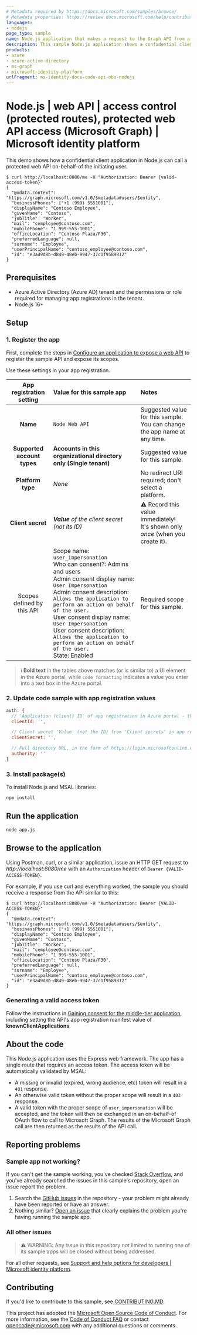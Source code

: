 ```yaml
---
# Metadata required by https://docs.microsoft.com/samples/browse/
# Metadata properties: https://review.docs.microsoft.com/help/contribute/samples/process/onboarding?branch=main#add-metadata-to-readme
languages:
- nodejs
page_type: sample
name: Node.js application that makes a request to the Graph API from a protected API on behalf of a user
description: This sample Node.js application shows a confidential client application which calls a protected API which make a request to Microsoft Graph using the on-behalf-of flow.
products:
- azure
- azure-active-directory
- ms-graph
- microsoft-identity-platform
urlFragment: ms-identity-docs-code-api-obo-nodejs
---
```


<!-- SAMPLE ID: DOCS-CODE-015-->
# Node.js | web API | access control (protected routes), protected web API access (Microsoft Graph) | Microsoft identity platform

<!-- Build badges here
![Build passing.](https://img.shields.io/badge/build-passing-brightgreen.svg) ![Code coverage.](https://img.shields.io/badge/coverage-100%25-brightgreen.svg) ![License.](https://img.shields.io/badge/license-MIT-green.svg)
-->

This demo shows how a confidential client application in Node.js can call a protected web API on-behalf-of the initiating user.

```console
$ curl http://localhost:8080/me -H "Authorization: Bearer {valid-access-token}"
{
  "@odata.context": "https://graph.microsoft.com/v1.0/$metadata#users/$entity",
  "businessPhones": ["+1 (999) 5551001"],
  "displayName": "Contoso Employee",
  "givenName": "Contoso",
  "jobTitle": "Worker",
  "mail": "cemployee@contoso.com",
  "mobilePhone": "1 999-555-1001",
  "officeLocation": "Contoso Plaza/F30",
  "preferredLanguage": null,
  "surname": "Employee",
  "userPrincipalName": "contoso_employee@contoso.com",
  "id": "e3a49d8b-d849-48eb-9947-37c1f9589812"
}

```
## Prerequisites

- Azure Active Directory (Azure AD) tenant and the permissions or role required for managing app registrations in the tenant.
- Node.js 16+

## Setup

### 1. Register the app

First, complete the steps in [Configure an application to expose a web API](https://docs.microsoft.com/azure/active-directory/develop/quickstart-configure-app-expose-web-apis) to register the sample API and expose its scopes.

Use these settings in your app registration.

| App registration <br/> setting    | Value for this sample app                                                    | Notes                                                                                              |
|:---------------------------------:|:-----------------------------------------------------------------------------|:---------------------------------------------------------------------------------------------------|
| **Name**                          | `Node Web API`                                                               | Suggested value for this sample. <br/> You can change the app name at any time.                    |
| **Supported account types**       | **Accounts in this organizational directory only (Single tenant)**           | Suggested value for this sample.                                                                   |
| **Platform type**                 | _None_                                                                      | No redirect URI required; don't select a platform.                                                                    |
| **Client secret**                 | _**Value** of the client secret (not its ID)_                                | :warning: Record this value immediately! <br/> It's shown only _once_ (when you create it).        |
| Scopes defined by this API        | Scope name: `user_impersonation`<br/>Who can consent?: Admins and users<br/>Admin consent display name: `User Impersonation`<br/>Admin consent description: `Allows the application to perform an action on behalf of the user.`<br/>User consent display name: `User Impersonation`<br/>User consent description: `Allows the application to perform an action on behalf of the user.`<br/>State: Enabled                                                          | Required scope for this sample.      |

> :information_source: **Bold text** in the tables above matches (or is similar to) a UI element in the Azure portal, while `code formatting` indicates a value you enter into a text box in the Azure portal.

### 2. Update code sample with app registration values

```javascript
auth: {
  // 'Application (client) ID' of app registration in Azure portal - this value is a GUID
  clientId: '',

  // Client secret 'Value' (not the ID) from 'Client secrets' in app registration in Azure portal
  clientSecret: '',

  // Full directory URL, in the form of https://login.microsoftonline.com/<tenant>
  authority: ''
}
```



### 3. Install package(s)

To install Node.js and MSAL libraries:

```bash
npm install
```

## Run the application

```bash
node app.js
```

## Browse to the application

Using Postman, curl, or a similar application, issue an HTTP GET request to *http://localhost:8080/me* with an `Authorization` header of `Bearer {VALID-ACCESS-TOKEN}`.

For example, if you use curl and everything worked, the sample you should receive a response from the API similar to this:

```console
$ curl http://localhost:8080/me -H "Authorization: Bearer {VALID-ACCESS-TOKEN}"
{
  "@odata.context": "https://graph.microsoft.com/v1.0/$metadata#users/$entity",
  "businessPhones": ["+1 (999) 5551001"],
  "displayName": "Contoso Employee",
  "givenName": "Contoso",
  "jobTitle": "Worker",
  "mail": "cemployee@contoso.com",
  "mobilePhone": "1 999-555-1001",
  "officeLocation": "Contoso Plaza/F30",
  "preferredLanguage": null,
  "surname": "Employee",
  "userPrincipalName": "contoso_employee@contoso.com",
  "id": "e3a49d8b-d849-48eb-9947-37c1f9589812"
}
```

### Generating a valid access token

Follow the instructions in [Gaining consent for the middle-tier application](https://docs.microsoft.com/azure/active-directory/develop/v2-oauth2-on-behalf-of-flow#gaining-consent-for-the-middle-tier-application), including setting the API's app registration manifest value of **knownClientApplications**.

## About the code

This Node.js application uses the Express web framework. The app has a single route that requires an access token. The access token will be automatically validated by MSAL:
- A missing or invalid (expired, wrong audience, etc) token will result in a `401` response.
- An otherwise valid token without the proper scope will result in a `403` response.
- A valid token with the proper scope of `user_impersonation` will be accepted, and the token will then be exchanged in an on-behalf-of OAuth flow to call to Microsoft Graph. The results of the Microsoft Graph call are then returned as the results of the API call.

## Reporting problems

### Sample app not working?

If you can't get the sample working, you've checked [Stack Overflow](http://stackoverflow.com/questions/tagged/msal), and you've already searched the issues in this sample's repository, open an issue report the problem.

1. Search the [GitHub issues](../../issues) in the repository - your problem might already have been reported or have an answer.
1. Nothing similar? [Open an issue](../../issues/new) that clearly explains the problem you're having running the sample app.

### All other issues

> :warning: WARNING: Any issue in this repository _not_ limited to running one of its sample apps will be closed without being addressed.

For all other requests, see [Support and help options for developers | Microsoft identity platform](https://docs.microsoft.com/azure/active-directory/develop/developer-support-help-options).

## Contributing

If you'd like to contribute to this sample, see [CONTRIBUTING.MD](/CONTRIBUTING.md).

This project has adopted the [Microsoft Open Source Code of Conduct](https://opensource.microsoft.com/codeofconduct/). For more information, see the [Code of Conduct FAQ](https://opensource.microsoft.com/codeofconduct/faq/) or contact [opencode@microsoft.com](mailto:opencode@microsoft.com) with any additional questions or comments.
